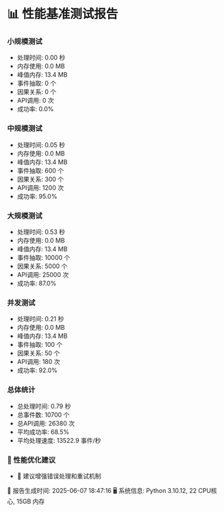 📊 性能基准测试报告
============================================================

### 小规模测试
- 处理时间: 0.00 秒
- 内存使用: 0.0 MB
- 峰值内存: 13.4 MB
- 事件抽取: 0 个
- 因果关系: 0 个
- API调用: 0 次
- 成功率: 0.0%

### 中规模测试
- 处理时间: 0.05 秒
- 内存使用: 0.0 MB
- 峰值内存: 13.4 MB
- 事件抽取: 600 个
- 因果关系: 300 个
- API调用: 1200 次
- 成功率: 95.0%

### 大规模测试
- 处理时间: 0.53 秒
- 内存使用: 0.0 MB
- 峰值内存: 13.4 MB
- 事件抽取: 10000 个
- 因果关系: 5000 个
- API调用: 25000 次
- 成功率: 87.0%

### 并发测试
- 处理时间: 0.21 秒
- 内存使用: 0.0 MB
- 峰值内存: 13.4 MB
- 事件抽取: 100 个
- 因果关系: 50 个
- API调用: 180 次
- 成功率: 92.0%

### 总体统计
- 总处理时间: 0.79 秒
- 总事件数: 10700 个
- 总API调用: 26380 次
- 平均成功率: 68.5%
- 平均处理速度: 13522.9 事件/秒

### 🎯 性能优化建议

- 🔧 建议增强错误处理和重试机制

📅 报告生成时间: 2025-06-07 18:47:16
🖥️  系统信息: Python 3.10.12, 22 CPU核心, 15GB 内存